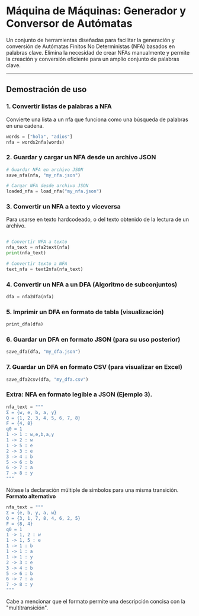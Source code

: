 # Máquina de Máquinas: Generador y Conversor de Autómatas

Un conjunto de herramientas diseñadas para facilitar la generación y conversión de Autómatas Finitos No Deterministas (NFA) basados en palabras clave. Elimina la necesidad de crear NFAs manualmente y permite la creación y conversión eficiente para un amplio conjunto de palabras clave.

---

## Demostración de uso

### 1. Convertir listas de palabras a NFA
Convierte una lista a un nfa que funciona como una búsqueda de palabras en una cadena.
```python
words = ["hola", "adios"]
nfa = words2nfa(words)
```

### 2. Guardar y cargar un NFA desde un archivo JSON

```python
# Guardar NFA en archivo JSON
save_nfa(nfa, "my_nfa.json")

# Cargar NFA desde archivo JSON
loaded_nfa = load_nfa("my_nfa.json")
```

### 3. Convertir un NFA a texto y viceversa
Para usarse en texto hardcodeado, o del texto obtenido de la lectura de un archivo.

```python

# Convertir NFA a texto
nfa_text = nfa2text(nfa)
print(nfa_text)

# Convertir texto a NFA
text_nfa = text2nfa(nfa_text)
```

### 4. Convertir un NFA a un DFA (Algoritmo de subconjuntos)

```python
dfa = nfa2dfa(nfa)
```

### 5. Imprimir un DFA en formato de tabla (visualización)

```python
print_dfa(dfa)
```

### 6. Guardar un DFA en formato JSON (para su uso posterior)

```python
save_dfa(dfa, "my_dfa.json")
```

### 7. Guardar un DFA en formato CSV (para visualizar en Excel)

```python
save_dfa2csv(dfa, "my_dfa.csv")
```
### Extra: NFA en formato legible a JSON (Ejemplo 3).
```python
nfa_text = """
Σ = {w, e, b, a, y}
Q = {1, 2, 3, 4, 5, 6, 7, 8}
F = {4, 8}
q0 = 1
1 -> 1 : w,e,b,a,y
1 -> 2 : w
1 -> 5 : e
2 -> 3 : e
3 -> 4 : b
5 -> 6 : b
6 -> 7 : a
7 -> 8 : y
"""
```
Nótese la declaración múltiple de símbolos para una misma transición.
**Formato alternativo**
```python
nfa_text = """
Σ = {e, b, y, a, w}
Q = {3, 1, 7, 8, 4, 6, 2, 5}
F = {8, 4}
q0 = 1
1 -> 1, 2 : w
1 -> 1, 5 : e
1 -> 1 : b
1 -> 1 : a
1 -> 1 : y
2 -> 3 : e
3 -> 4 : b
5 -> 6 : b
6 -> 7 : a
7 -> 8 : y
"""
```
Cabe a mencionar que el formato permite una descripción concisa con la "multitransición".
